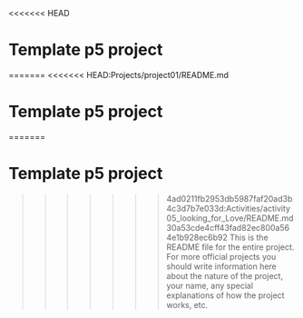 <<<<<<< HEAD

# Template p5 project

=======
<<<<<<< HEAD:Projects/project01/README.md

# Template p5 project

=======
# Template p5 project

>>>>>>> 4ad0211fb2953db5987faf20ad3b4c3d7b7e033d:Activities/activity05_looking_for_Love/README.md
>>>>>>> 30a53cde4cff43fad82ec800a564e1b928ec6b92
This is the README file for the entire project. For more official projects you should write information here about the nature of the project, your name, any special explanations of how the project works, etc.
